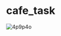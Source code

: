 # cafe_task

![4p9p4o](https://github.com/jakhongir16/cafe_testing_app/assets/81008777/0622f7ee-be14-4f96-9618-45143285fd23)
